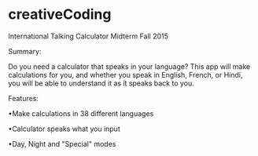 # creativeCoding
International Talking Calculator Midterm
Fall 2015

Summary:

Do you need a calculator that speaks in your language?  This app will make calculations for you, and whether you speak in English, French, or Hindi, you will be able to understand it as it speaks back to you.

Features:

•Make calculations in 38 different languages

•Calculator speaks what you input

•Day, Night and "Special" modes
